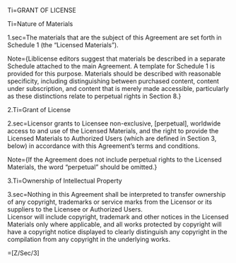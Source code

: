 Ti=GRANT OF LICENSE

Ti=Nature of Materials

1.sec=The materials that are the subject of this Agreement are set forth in Schedule 1 (the “Licensed Materials”). 

Note={Liblicense editors suggest that materials be described in a separate Schedule attached to the main Agreement. A template for Schedule 1 is provided for this purpose. Materials should be described with reasonable specificity, including distinguishing between purchased content, content under subscription, and content that is merely made accessible, particularly as these distinctions relate to perpetual rights in Section 8.}

2.Ti=Grant of License

2.sec=Licensor grants to Licensee non-exclusive, [perpetual], worldwide access to and use of the Licensed Materials, and the right to provide the Licensed Materials to Authorized Users (which are defined in Section 3, below) in accordance with this Agreement’s terms and conditions.

Note={If the Agreement does not include perpetual rights to the Licensed Materials, the word “perpetual” should be omitted.}

3.Ti=Ownership of Intellectual Property

3.sec=Nothing in this Agreement shall be interpreted to transfer ownership of any copyright, trademarks or service marks from the Licensor or its suppliers to the Licensee or Authorized Users.<br>Licensor will include copyright, trademark and other notices in the Licensed Materials only where applicable, and all works protected by copyright will have a copyright notice displayed to clearly distinguish any copyright in the compilation from any copyright in the underlying works.

=[Z/Sec/3]